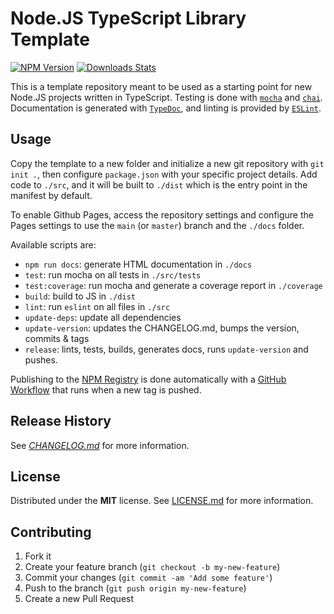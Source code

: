 # Node.JS TypeScript Library Template

[![NPM Version][npm-image]][npm-url]
[![Downloads Stats][npm-downloads]][npm-url]

This is a template repository meant to be used as a starting point for new
Node.JS projects written in TypeScript. Testing is done with
[`mocha`](https://mochajs.org/) and [`chai`](https://www.chaijs.com/).
Documentation is generated with [`TypeDoc`](https://typedoc.org/), and linting
is provided by [`ESLint`](https://eslint.org/).

## Usage

Copy the template to a new folder and initialize a new git repository with `git
init .`, then configure `package.json` with your specific project details. Add
code to `./src`, and it will be built to `./dist` which is the entry point in
the manifest by default.

To enable Github Pages, access the repository settings and configure the Pages
settings to use the `main` (or `master`) branch and the `./docs` folder.

Available scripts are:

- `npm run docs`: generate HTML documentation in `./docs`
- `test`: run mocha on all tests in `./src/tests`
- `test:coverage`: run mocha and generate a coverage report in `./coverage`
- `build`: build to JS in `./dist`
- `lint`: run `eslint` on all files in `./src`
- `update-deps`: update all dependencies
- `update-version`: updates the CHANGELOG.md, bumps the version, commits & tags
- `release`: lints, tests, builds, generates docs, runs `update-version` and
  pushes.

Publishing to the [NPM Registry](http://npmjs.com/) is done automatically with
a [GitHub Workflow](./.github/workflows/npm-publish.yml) that runs when a new
tag is pushed.

## Release History

See _[CHANGELOG.md](./CHANGELOG.md)_ for more information.

## License

Distributed under the **MIT** license. See [LICENSE.md](./LICENSE.md) for more
information.

## Contributing

1. Fork it
2. Create your feature branch (`git checkout -b my-new-feature`)
3. Commit your changes (`git commit -am 'Add some feature'`)
4. Push to the branch (`git push origin my-new-feature`)
5. Create a new Pull Request

[npm-image]: https://img.shields.io/npm/v/@f3rno64/node-ts-lib-template.svg?style=flat-square
[npm-url]: https://npmjs.org/package/@f3rno64/node-ts-lib-template
[npm-downloads]: https://img.shields.io/npm/dm/@f3rno64/node-ts-lib-template.svg?style=flat-square
